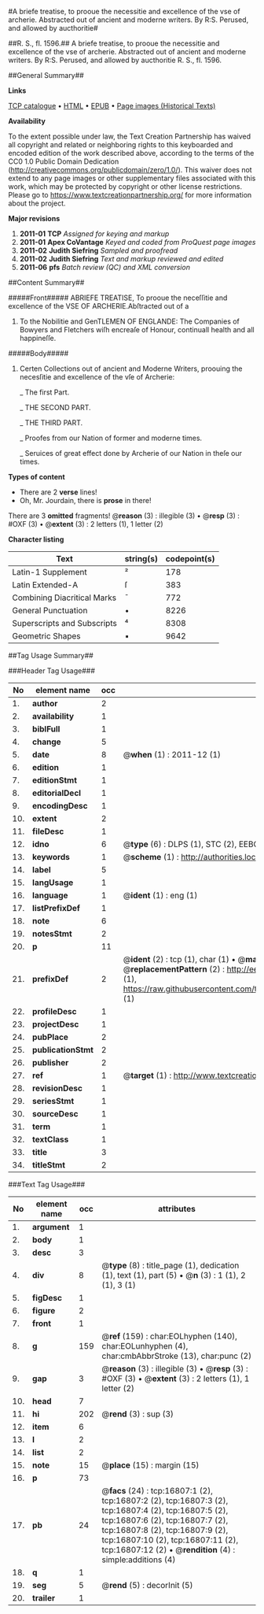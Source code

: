 #A briefe treatise, to prooue the necessitie and excellence of the vse of archerie. Abstracted out of ancient and moderne writers. By R:S. Perused, and allowed by aucthoritie#

##R. S., fl. 1596.##
A briefe treatise, to prooue the necessitie and excellence of the vse of archerie. Abstracted out of ancient and moderne writers. By R:S. Perused, and allowed by aucthoritie
R. S., fl. 1596.

##General Summary##

**Links**

[TCP catalogue](http://www.ota.ox.ac.uk/tcp/)  • 
[HTML](http://tei.it.ox.ac.uk/tcp/Texts-HTML/free/A11/A11250.html)  • 
[EPUB](http://tei.it.ox.ac.uk/tcp/Texts-EPUB/free/A11/A11250.epub) • 
[Page images (Historical Texts)](https://historicaltexts.jisc.ac.uk/eebo-99851530e)

**Availability**

To the extent possible under law, the Text Creation Partnership has waived all copyright and related or neighboring rights to this keyboarded and encoded edition of the work described above, according to the terms of the CC0 1.0 Public Domain Dedication (http://creativecommons.org/publicdomain/zero/1.0/). This waiver does not extend to any page images or other supplementary files associated with this work, which may be protected by copyright or other license restrictions. Please go to https://www.textcreationpartnership.org/ for more information about the project.

**Major revisions**

1. __2011-01__ __TCP__ *Assigned for keying and markup*
1. __2011-01__ __Apex CoVantage__ *Keyed and coded from ProQuest page images*
1. __2011-02__ __Judith Siefring__ *Sampled and proofread*
1. __2011-02__ __Judith Siefring__ *Text and markup reviewed and edited*
1. __2011-06__ __pfs__ *Batch review (QC) and XML conversion*

##Content Summary##

#####Front#####
ABRIEFE TREATISE, To prooue the neceſſitie and excellence of the VSE OF ARCHERIE.Abſtracted out of a
1. To the Nobilitie and GenTLEMEN OF ENGLANDE: The Companies of Bowyers and Fletchers wiſh encreaſe of Honour, continuall health and all happineſſe.

#####Body#####

1. Certen Collections out of ancient and Moderne Writers, proouing the necesſitie and excellence of the vſe of Archerie:

    _ The first Part.

    _ THE SECOND PART.

    _ THE THIRD PART.

    _ Proofes from our Nation of former and moderne times.

    _ Seruices of great effect done by Archerie of our Nation in theſe our times.

**Types of content**

  * There are 2 **verse** lines!
  * Oh, Mr. Jourdain, there is **prose** in there!

There are 3 **omitted** fragments! 
 @__reason__ (3) : illegible (3)  •  @__resp__ (3) : #OXF (3)  •  @__extent__ (3) : 2 letters (1), 1 letter (2)

**Character listing**


|Text|string(s)|codepoint(s)|
|---|---|---|
|Latin-1 Supplement|²|178|
|Latin Extended-A|ſ|383|
|Combining             Diacritical Marks|̄|772|
|General Punctuation|•|8226|
|Superscripts             and Subscripts|⁴|8308|
|Geometric Shapes|▪|9642|

##Tag Usage Summary##

###Header Tag Usage###

|No|element name|occ|attributes|
|---|---|---|---|
|1.|__author__|2||
|2.|__availability__|1||
|3.|__biblFull__|1||
|4.|__change__|5||
|5.|__date__|8| @__when__ (1) : 2011-12 (1)|
|6.|__edition__|1||
|7.|__editionStmt__|1||
|8.|__editorialDecl__|1||
|9.|__encodingDesc__|1||
|10.|__extent__|2||
|11.|__fileDesc__|1||
|12.|__idno__|6| @__type__ (6) : DLPS (1), STC (2), EEBO-CITATION (1), PROQUEST (1), VID (1)|
|13.|__keywords__|1| @__scheme__ (1) : http://authorities.loc.gov/ (1)|
|14.|__label__|5||
|15.|__langUsage__|1||
|16.|__language__|1| @__ident__ (1) : eng (1)|
|17.|__listPrefixDef__|1||
|18.|__note__|6||
|19.|__notesStmt__|2||
|20.|__p__|11||
|21.|__prefixDef__|2| @__ident__ (2) : tcp (1), char (1)  •  @__matchPattern__ (2) : ([0-9\-]+):([0-9IVX]+) (1), (.+) (1)  •  @__replacementPattern__ (2) : http://eebo.chadwyck.com/downloadtiff?vid=$1&page=$2 (1), https://raw.githubusercontent.com/textcreationpartnership/Texts/master/tcpchars.xml#$1 (1)|
|22.|__profileDesc__|1||
|23.|__projectDesc__|1||
|24.|__pubPlace__|2||
|25.|__publicationStmt__|2||
|26.|__publisher__|2||
|27.|__ref__|1| @__target__ (1) : http://www.textcreationpartnership.org/docs/. (1)|
|28.|__revisionDesc__|1||
|29.|__seriesStmt__|1||
|30.|__sourceDesc__|1||
|31.|__term__|1||
|32.|__textClass__|1||
|33.|__title__|3||
|34.|__titleStmt__|2||


###Text Tag Usage###

|No|element name|occ|attributes|
|---|---|---|---|
|1.|__argument__|1||
|2.|__body__|1||
|3.|__desc__|3||
|4.|__div__|8| @__type__ (8) : title_page (1), dedication (1), text (1), part (5)  •  @__n__ (3) : 1 (1), 2 (1), 3 (1)|
|5.|__figDesc__|1||
|6.|__figure__|2||
|7.|__front__|1||
|8.|__g__|159| @__ref__ (159) : char:EOLhyphen (140), char:EOLunhyphen (4), char:cmbAbbrStroke (13), char:punc (2)|
|9.|__gap__|3| @__reason__ (3) : illegible (3)  •  @__resp__ (3) : #OXF (3)  •  @__extent__ (3) : 2 letters (1), 1 letter (2)|
|10.|__head__|7||
|11.|__hi__|202| @__rend__ (3) : sup (3)|
|12.|__item__|6||
|13.|__l__|2||
|14.|__list__|2||
|15.|__note__|15| @__place__ (15) : margin (15)|
|16.|__p__|73||
|17.|__pb__|24| @__facs__ (24) : tcp:16807:1 (2), tcp:16807:2 (2), tcp:16807:3 (2), tcp:16807:4 (2), tcp:16807:5 (2), tcp:16807:6 (2), tcp:16807:7 (2), tcp:16807:8 (2), tcp:16807:9 (2), tcp:16807:10 (2), tcp:16807:11 (2), tcp:16807:12 (2)  •  @__rendition__ (4) : simple:additions (4)|
|18.|__q__|1||
|19.|__seg__|5| @__rend__ (5) : decorInit (5)|
|20.|__trailer__|1||
